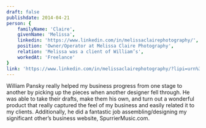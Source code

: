 ```yaml
---
draft: false
publishdate: 2014-04-21
person: {
    familyName: 'Claire',
    givenName: 'Melissa',
    linkedin: 'https://www.linkedin.com/in/melissaclairephotography/',
    position: 'Owner/Operator at Melissa Claire Photography',
    relation: 'Melissa was a client of William’s',
    workedAt: 'Freelance'
}
link: 'https://www.linkedin.com/in/melissaclairephotography/?lipi=urn%3Ali%3Apage%3Ad_flagship3_profile_view_base%3BgLKakbexQDqZ%2FziKeqQqfg%3D%3D&licu=urn%3Ali%3Acontrol%3Ad_flagship3_profile_view_base-recommendation_details_profile'
---
```


William Pansky really helped my business progress from one stage to another by picking up the pieces when another designer fell through. He was able to take their drafts, make them his own, and turn out a wonderful product that really captured the feel of my business and easily related it to my clients. Additionally, he did a fantastic job assembling/designing my significant other’s business website, SpurrierMusic.com.